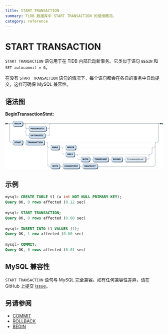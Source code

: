```yaml
---
title: START TRANSACTION
summary: TiDB 数据库中 START TRANSACTION 的使用概况。
category: reference
---
```


# START TRANSACTION

`START TRANSACTION` 语句用于在 TiDB 内部启动新事务。它类似于语句 `BEGIN` 和 `SET autocommit = 0`。

在没有 `START TRANSACTION` 语句的情况下，每个语句都会在各自的事务中自动提交，这样可确保 MySQL 兼容性。

## 语法图

**BeginTransactionStmt:**

![BeginTransactionStmt](/media/sqlgram/BeginTransactionStmt.png)

## 示例

```sql
mysql> CREATE TABLE t1 (a int NOT NULL PRIMARY KEY);
Query OK, 0 rows affected (0.12 sec)

mysql> START TRANSACTION;
Query OK, 0 rows affected (0.00 sec)

mysql> INSERT INTO t1 VALUES (1);
Query OK, 1 row affected (0.00 sec)

mysql> COMMIT;
Query OK, 0 rows affected (0.01 sec)
```

## MySQL 兼容性

`START TRANSACTION` 语句与 MySQL 完全兼容。如有任何兼容性差异，请在 GitHub 上提交 [issue](/dev/report-issue.md)。

## 另请参阅

* [COMMIT](/dev/reference/sql/statements/commit.md)
* [ROLLBACK](/dev/reference/sql/statements/rollback.md)
* [BEGIN](/dev/reference/sql/statements/begin.md)